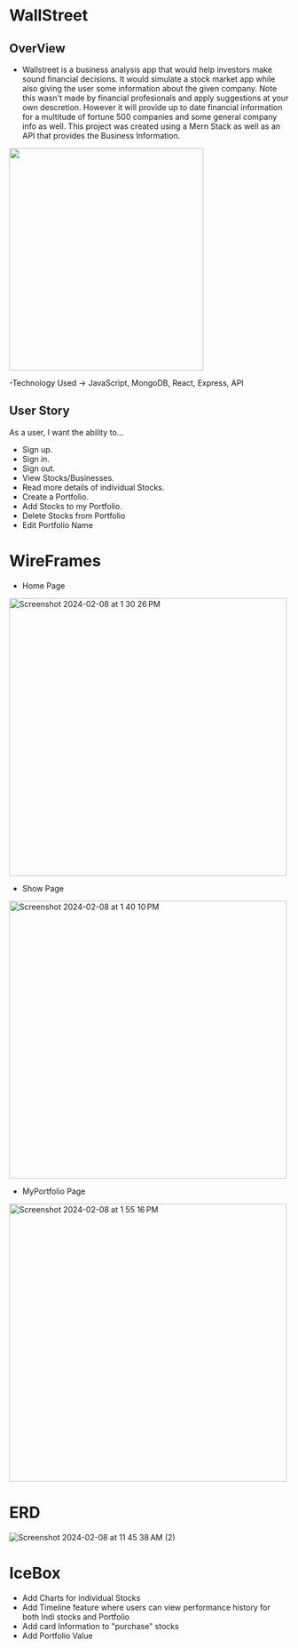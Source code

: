 # WallStreet


## OverView

- Wallstreet is a business analysis app that would help investors make sound financial decisions. It would simulate a stock market app while also giving the user some information about the given company. Note this wasn't made by financial profesionals and apply suggestions at your own descretion. However it will provide up to date financial information for a multitude of fortune 500 companies and some general company info as well. This project was created using a Mern Stack as well as an API that provides the Business Information.

<img src="https://muralsyourway.vtexassets.com/arquivos/ids/241566/Wall-Street-Bull-NYC-Wall-Mural.jpg?v=638164476872900000" width="350px" height="400px" />


-Technology Used -> JavaScript, MongoDB, React, Express, API

## User Story

As a user, I want the ability to... 
  - Sign up.
  - Sign in. 
  - Sign out. 
  - View Stocks/Businesses.
  - Read more details of individual Stocks.
  - Create a Portfolio. 
  - Add Stocks to my Portfolio. 
  - Delete Stocks from Portfolio 
  - Edit Portfolio Name


# WireFrames

- Home Page

<img width="500" alt="Screenshot 2024-02-08 at 1 30 26 PM" src="https://github.com/F2easy/WallStreet/assets/101888578/0434d230-e1ea-4560-a186-9b4324f1e557">


- Show Page


<img width="500" alt="Screenshot 2024-02-08 at 1 40 10 PM" src="https://github.com/F2easy/WallStreet/assets/101888578/033905d8-5fa9-43db-8e83-9dc146aa97ce">



- MyPortfolio Page
  
  
<img width="500" alt="Screenshot 2024-02-08 at 1 55 16 PM" src="https://github.com/F2easy/WallStreet/assets/101888578/f4e75f12-b8e8-46f6-8557-57137843feb2">






# ERD



![Screenshot 2024-02-08 at 11 45 38 AM (2)](https://github.com/F2easy/WallStreet/assets/101888578/bebc8f8d-a3e7-4ec0-af58-766cb16e2b5b)



# IceBox

- Add Charts for individual Stocks
- Add Timeline feature where users can view performance history for both Indi stocks and Portfolio
- Add card Information to "purchase" stocks
- Add Portfolio Value
  




